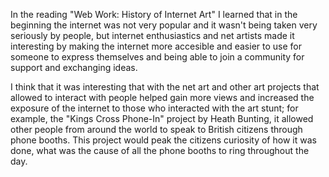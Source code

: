 In the reading "Web Work: History of Internet Art" I learned that in the beginning the internet was not very popular and it 
wasn't being taken very seriously by people, but internet enthusiastics and net artists made it interesting by making the 
internet more accesible and easier to use for someone to express themselves and being able to join a community for support
and exchanging ideas. 

I think that it was interesting that with the net art and other art projects that allowed to interact with people helped 
gain more views and increased the exposure of the internet to those who interacted with the art stunt; for example, the 
"Kings Cross Phone-In" project by Heath Bunting, it allowed other people from around the world to speak to British citizens 
through phone booths. This project would peak the citizens curiosity of how it was done, what was the cause of all the phone
booths to ring throughout the day.   
